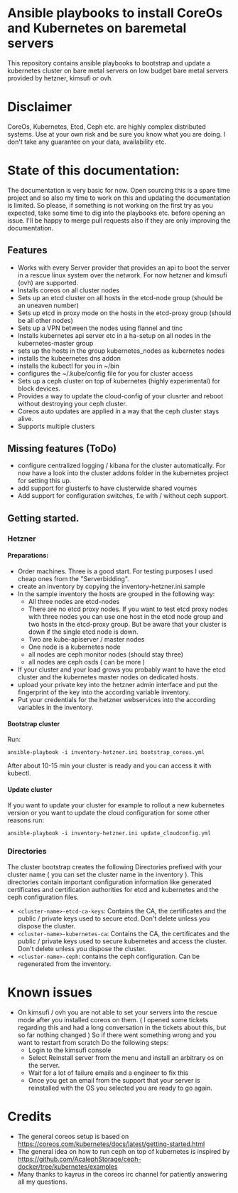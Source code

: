 # Ansible playbooks to install CoreOs and Kubernetes on baremetal servers

This repository contains ansible playbooks to bootstrap and update a kubernetes cluster on bare metal servers on low budget bare metal servers provided by hetzner, kimsufi or ovh.

# Disclaimer
CoreOs, Kubernetes, Etcd, Ceph etc. are highly complex distributed systems. Use at your own risk and be sure you know what you are doing. I don't take any guarantee on your data, availability etc.

# State of this documentation:
The documentation is very basic for now. Open sourcing this is a spare time project and so also my time to work on this and updating the documentation is limited. So please, if something is not working on the first try as you expected, take some time to dig into the playbooks etc. before opening an issue. I'll be happy to merge pull requests also if they are only improving the documentation.

## Features

* Works with every Server provider that provides an api to boot the server in a rescue linux system over the network. For now hetzner and kimsufi (ovh) are supported.
* Installs coreos on all cluster nodes
* Sets up an etcd cluster on all hosts in the etcd-node group (should be an uneaven number)
* Sets up etcd in proxy mode on the hosts in the etcd-proxy group (should be all other nodes)
* Sets up a VPN between the nodes using flannel and tinc
* Installs kubernetes api server etc  in a ha-setup on all nodes in the kubernetes-master group
* sets up the hosts in the group kubernetes_nodes as kubernetes nodes
* installs the kubeernetes dns addon
* installs the kubectl for you in ~/bin
* configures the ~/.kube/config file for you for cluster access
* Sets up a ceph cluster on top of kubernetes (highly experimental) for block devices.
* Provides a way to update the cloud-config of your clusrter and reboot without destroying your ceph cluster.
* Coreos auto updates are applied in a way that the ceph cluster stays alive.
* Supports multiple clusters

## Missing features (ToDo)
* configure centralized logging / kibana for the cluster automatically. For now have a look into the cluster addons folder in the kubernetes project for setting this up.
* add support for glusterfs to have clusterwide shared voumes
* Add support for configuration switches, f.e with / without ceph support.

## Getting started.
### Hetzner
#### Preparations:
* Order machines. Three is a good start. For testing purposes I used cheap ones from the "Serverbidding".
* create an inventory by copying the inventory-hetzner.ini.sample
* In the sample inventory the hosts are grouped in the following way:
    * All three nodes are etcd-nodes
    * There are no etcd proxy nodes. If you want to test etcd proxy nodes with three nodes you can use one host in the etcd node group and two hosts in the etcd-proxy group. But be aware that your cluster is down if the single etcd node is down.
    * Two are kube-apiserver / master nodes
    * One node is a kubernetes node
    * all nodes are ceph monitor nodes (should stay three)
    * all nodes are ceph osds ( can be more )
* If your cluster and your load grows you probably want to have the etcd cluster and the kubernetes master nodes on dedicated hosts.
* upload your private key into the hetzner admin interface and put the fingerprint of the key into the according variable inventory.
* Put your credentials for the hetzner webservices into the according variables in the inventory.
#### Bootstrap cluster

Run:

    ansible-playbook -i inventory-hetzner.ini bootstrap_coreos.yml

After about 10-15 min your cluster is ready and you can access it with kubectl.
#### Update cluster
If you want to update your cluster for example to rollout a new kubernetes version or you want to update the cloud configuration for some other reasons run:

    ansible-playbook -i inventory-hetzner.ini update_cloudconfig.yml


### Directories
The cluster bootstrap creates the following Directories prefixed with your cluster name ( you can set the cluster name in the inventory ). This directories contain important configuration information like generated certificates and certification authorities for etcd and kubernetes and the ceph configuration files.

* `<cluster-name>-etcd-ca-keys`: Contains the CA, the certificates and the public / private keys used to secure etcd. Don't delete unless you dispose the cluster.
* `<cluster-name>-kubernetes-ca`: Contains the CA, the certificates and the public / private keys used to secure kubernetes and access the cluster. Don't delete unless you dispose the cluster.
* `<cluster-name>-ceph`: contains the ceph configuration. Can be regenerated from the inventory.



# Known issues
* On kimsufi / ovh you are not able to set your servers into the rescue mode after you installed coreos on them. ( I opened some tickets regarding this and had a long conversation in the tickets about this, but so far nothing changed ) So if there went something wrong and you want to restart from scratch Do the following steps:
    * Login to the kimsufi console
    * Select Reinstall server from the menu and install an arbitrary os on the server.
    * Wait for a lot of failure emails and a engineer to fix this
    * Once you get an email from the support that your server is reinstalled with the OS you selected you are ready to go again.

# Credits

* The general coreos setup is based on https://coreos.com/kubernetes/docs/latest/getting-started.html
* The general idea on how to run ceph on top of kubernetes is inspired by https://github.com/AcalephStorage/ceph-docker/tree/kubernetes/examples
* Many thanks to kayrus in the coreos irc channel for patiently answering all my questions.
